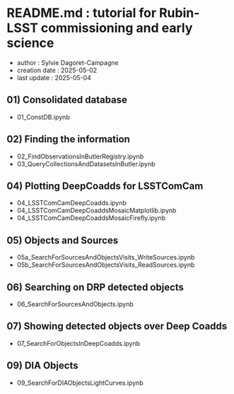# README.md : tutorial for Rubin-LSST commissioning and early science

- author : Sylvie Dagoret-Campagne
- creation date : 2025-05-02
- last update : 2025-05-04


## 01) Consolidated database
- 01_ConstDB.ipynb

## 02) Finding the information

- 02_FindObservationsInButlerRegistry.ipynb     
- 03_QueryCollectionsAndDatasetsInButler.ipynb

## 04) Plotting DeepCoadds for LSSTComCam
- 04_LSSTComCamDeepCoadds.ipynb		     
- 04_LSSTComCamDeepCoaddsMosaicMatplotlib.ipynb
- 04_LSSTComCamDeepCoaddsMosaicFirefly.ipynb

## 05) Objects and Sources 
- 05a_SearchForSourcesAndObjectsVisits_WriteSources.ipynb
- 05b_SearchForSourcesAndObjectsVisits_ReadSources.ipynb

## 06) Searching on DRP detected objects
- 06_SearchForSourcesAndObjects.ipynb


## 07) Showing detected objects over Deep Coadds
-  07_SearchForObjectsInDeepCoadds.ipynb


## 09) DIA Objects
- 09_SearchForDIAObjectsLightCurves.ipynb



                            

